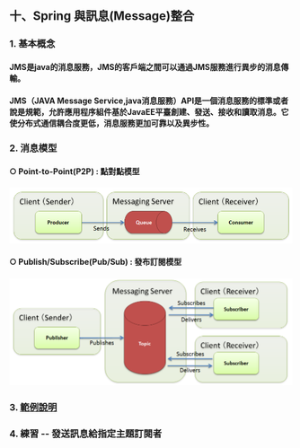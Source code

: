 ## 十、Spring 與訊息(Message)整合
### 1. 基本概念
#### JMS是java的消息服務，JMS的客戶端之間可以通過JMS服務進行異步的消息傳輸。
#### JMS（JAVA Message Service,java消息服務）API是一個消息服務的標準或者說是規範，允許應用程序組件基於JavaEE平臺創建、發送、接收和讀取消息。它使分布式通信耦合度更低，消息服務更加可靠以及異步性。
### 2. 消息模型
####  ○ Point-to-Point(P2P) : 點對點模型
#### <img src="../images/JMSQueue.png">
####  ○ Publish/Subscribe(Pub/Sub) : 發布訂閱模型
#### <img src="../images/JMSTopic.png">
### 3. [範例說明](https://codertw.com/%E7%A8%8B%E5%BC%8F%E8%AA%9E%E8%A8%80/303015/ "Spring Boot + JMS + ActiveMQ")
### 4. 練習 -- 發送訊息給指定主題訂閱者
